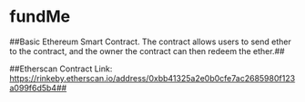 # fundMe #
##Basic Ethereum Smart Contract. The contract allows users to send ether to the contract, and the owner the contract can then redeem the ether.##

##Etherscan Contract Link: https://rinkeby.etherscan.io/address/0xbb41325a2e0b0cfe7ac2685980f123a099f6d5b4##
